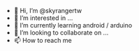 - 👋 Hi, I’m @skyrangertw
- 👀 I’m interested in ...
- 🌱 I’m currently learning android / arduino 
- 💞️ I’m looking to collaborate on ...
- 📫 How to reach me 

<!---
skyrangertw/skyrangertw is a ✨ special ✨ repository because its `README.md` (this file) appears on your GitHub profile.
You can click the Preview link to take a look at your changes.
--->

